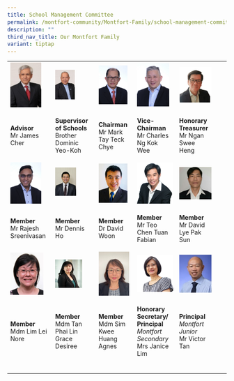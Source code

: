 ```yaml
---
title: School Management Committee
permalink: /montfort-community/Montfort-Family/school-management-committee/
description: ""
third_nav_title: Our Montfort Family
variant: tiptap
---
```

<table style="minWidth: 175px">
<colgroup>
<col>
<col>
<col>
<col>
<col>
<col>
<col>
</colgroup>
<tbody>
<tr>
<td rowspan="1" colspan="1">
<div class="isomer-image-wrapper">
<img style="width: 80%;" height="auto" width="100%" src="/images/smc1.jpeg">
</div>
</td>
<td rowspan="1" colspan="1">
<div class="isomer-image-wrapper">
<img style="width: 53%;" height="auto" width="100%" src="/images/smc2.jpeg">
</div>
</td>
<td rowspan="1" colspan="1">
<div class="isomer-image-wrapper">
<img style="width: 90%;" height="auto" width="100%" src="/images/smc3.jpeg">
</div>
</td>
<td rowspan="1" colspan="1">
<div class="isomer-image-wrapper">
<img style="width: 90%;" height="auto" width="100%" src="/images/smc4.jpeg">
</div>
</td>
<td rowspan="1" colspan="1">
<div class="isomer-image-wrapper">
<img style="width: 100%" height="auto" width="100%" src="/images/smc5.png">
</div>
</td>
<td rowspan="1" colspan="1">
<p></p>
</td>
<td rowspan="1" colspan="1">
<p></p>
</td>
</tr>
<tr>
<td rowspan="1" colspan="1">
<p><strong>Advisor</strong>
<br>Mr James Cher</p>
</td>
<td rowspan="1" colspan="1">
<p><strong>Supervisor of Schools</strong>
<br>Brother Dominic Yeo-Koh</p>
</td>
<td rowspan="1" colspan="1">
<p><strong>Chairman</strong>
<br>Mr&nbsp;Mark Tay Teck Chye</p>
</td>
<td rowspan="1" colspan="1">
<p><strong>Vice-Chairman</strong>
<br>Mr Charles Ng Kok&nbsp; Wee</p>
</td>
<td rowspan="1" colspan="1">
<p><strong>Honorary Treasurer</strong>
<br>Mr Ngan Swee Heng</p>
</td>
<td rowspan="1" colspan="1">
<p></p>
</td>
<td rowspan="1" colspan="1">
<p></p>
</td>
</tr>
<tr>
<td rowspan="1" colspan="1">
<div class="isomer-image-wrapper">
<img style="width: 80%;" height="auto" width="100%" src="/images/smc6.jpeg">
</div>
</td>
<td rowspan="1" colspan="1">
<div class="isomer-image-wrapper">
<img style="width: 56%;" height="auto" width="100%" src="/images/smc7.jpeg">
</div>
</td>
<td rowspan="1" colspan="1">
<div class="isomer-image-wrapper">
<img style="width: 90%;" height="auto" width="100%" src="/images/smc9.jpeg">
</div>
</td>
<td rowspan="1" colspan="1">
<div class="isomer-image-wrapper">
<img style="width: 100%" height="auto" width="100%" src="/images/smc10.jpeg">
</div>
</td>
<td rowspan="1" colspan="1">
<div class="isomer-image-wrapper">
<img style="width: 100%" height="auto" width="100%" src="/images/smc11.jpeg">
</div>
</td>
<td rowspan="1" colspan="1">
<p></p>
</td>
<td rowspan="1" colspan="1">
<p></p>
</td>
</tr>
<tr>
<td rowspan="1" colspan="1">
<p><strong>Member</strong>
<br>Mr Rajesh Sreenivasan</p>
</td>
<td rowspan="1" colspan="1">
<p><strong>Member</strong>
<br>Mr Dennis Ho</p>
</td>
<td rowspan="1" colspan="1">
<p><strong>Member</strong>
<br>Dr David Woon</p>
</td>
<td rowspan="1" colspan="1">
<p><strong>Member</strong>
<br>Mr Teo Chen Tuan Fabian</p>
</td>
<td rowspan="1" colspan="1">
<p><strong>Member</strong>
<br>Mr David Lye Pak Sun</p>
</td>
<td rowspan="1" colspan="1">
<p></p>
</td>
<td rowspan="1" colspan="1">
<p></p>
</td>
</tr>
<tr>
<td rowspan="1" colspan="1">
<div class="isomer-image-wrapper">
<img style="width: 85%;" height="auto" width="100%" src="/images/smc12.jpeg">
</div>
</td>
<td rowspan="1" colspan="1">
<div class="isomer-image-wrapper">
<img style="width: 72%;" height="auto" width="100%" alt="" src="/images/Desiree_Tan__Professional_Photo.jpg">
</div>
</td>
<td rowspan="1" colspan="1">
<div class="isomer-image-wrapper">
<img style="width: 95%;" height="auto" width="100%" alt="" src="/images/Agnes_Professional_photo.jpg">
</div>
</td>
<td rowspan="1" colspan="1">
<div class="isomer-image-wrapper">
<img style="width: 100%" height="auto" width="100%" alt="" src="/images/Janice_Lim_Webpage.jpg">
</div>
</td>
<td rowspan="1" colspan="1">
<div class="isomer-image-wrapper">
<img style="width: 100%" height="auto" width="100%" src="/images/Victor%20Tan.jpg">
</div>
</td>
<td rowspan="1" colspan="1">
<p></p>
</td>
<td rowspan="1" colspan="1">
<p></p>
</td>
</tr>
<tr>
<td rowspan="1" colspan="1">
<p><strong>Member</strong>
<br>Mdm Lim Lei Nore</p>
</td>
<td rowspan="1" colspan="1">
<p><strong>Member</strong>
<br>Mdm Tan Phai Lin Grace Desiree</p>
</td>
<td rowspan="1" colspan="1">
<p><strong>Member </strong>Mdm Sim Kwee Huang Agnes</p>
</td>
<td rowspan="1" colspan="1">
<p><strong>Honorary Secretary/ Principal</strong>
<br><em>Montfort Secondary</em>
<br>Mrs Janice Lim</p>
</td>
<td rowspan="1" colspan="1">
<p><strong>Principal</strong>
<br><em>Montfort Junior</em>
<br>Mr Victor Tan</p>
</td>
<td rowspan="1" colspan="1">
<p></p>
</td>
<td rowspan="1" colspan="1">
<p></p>
</td>
</tr>
<tr>
<td rowspan="1" colspan="1">
<p></p>
</td>
<td rowspan="1" colspan="1">
<p></p>
</td>
<td rowspan="1" colspan="1">
<p></p>
</td>
<td rowspan="1" colspan="1">
<p></p>
</td>
<td rowspan="1" colspan="1">
<p></p>
</td>
<td rowspan="1" colspan="1">
<p></p>
</td>
<td rowspan="1" colspan="1">
<p></p>
</td>
</tr>
</tbody>
</table>
<p></p>